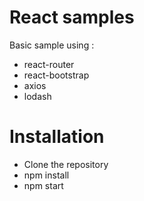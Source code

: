 # React samples

Basic sample using :

- react-router
- react-bootstrap
- axios
- lodash

# Installation

- Clone the repository
- npm install
- npm start

 